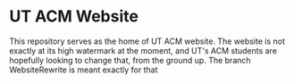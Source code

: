 # UT ACM Website

  This repository serves as the home of UT ACM website. The website is not exactly at its high watermark at the moment, and UT's ACM students
  are hopefully looking to change that, from the ground up. The branch WebsiteRewrite is meant exactly for that
